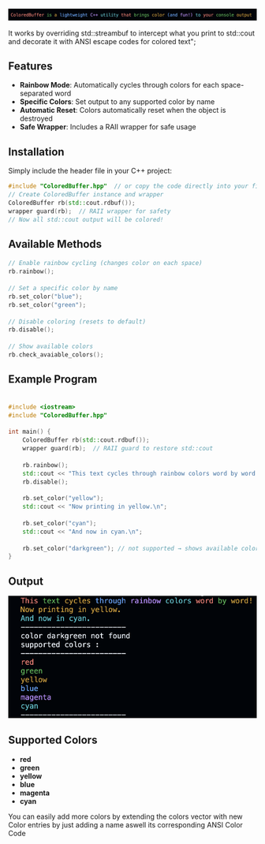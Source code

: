 ![start](./colored_output.png)



It works by overriding std::streambuf to intercept what you print to std::cout and decorate it with ANSI escape codes for colored text";
## Features

- **Rainbow Mode**: Automatically cycles through colors for each space-separated word
- **Specific Colors**: Set output to any supported color by name
- **Automatic Reset**: Colors automatically reset when the object is destroyed
- **Safe Wrapper**: Includes a RAII wrapper for safe usage

## Installation

Simply include the header file in your C++ project:

```cpp
#include "ColoredBuffer.hpp"  // or copy the code directly into your file
// Create ColoredBuffer instance and wrapper
ColoredBuffer rb(std::cout.rdbuf());
wrapper guard(rb);  // RAII wrapper for safety
// Now all std::cout output will be colored!
```
## Available Methods
```cpp
// Enable rainbow cycling (changes color on each space)
rb.rainbow();

// Set a specific color by name
rb.set_color("blue");
rb.set_color("green");

// Disable coloring (resets to default)
rb.disable();

// Show available colors
rb.check_avaiable_colors();

```
## Example Program

```cpp

#include <iostream>
#include "ColoredBuffer.hpp"

int main() {
    ColoredBuffer rb(std::cout.rdbuf());
    wrapper guard(rb);  // RAII guard to restore std::cout

    rb.rainbow();
    std::cout << "This text cycles through rainbow colors word by word!\n";
    rb.disable();

    rb.set_color("yellow");
    std::cout << "Now printing in yellow.\n";

    rb.set_color("cyan");
    std::cout << "And now in cyan.\n";

    rb.set_color("darkgreen"); // not supported → shows available colors
}
```
## Output
![Example Output](./example_output.png)

## Supported Colors

- **red**
- **green**
- **yellow**
- **blue**
- **magenta**
- **cyan**

You can easily add more colors by extending the colors vector with new Color entries by just adding a name aswell its corresponding ANSI Color Code
